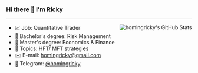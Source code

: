 ### Hi there 👋 I'm Ricky

<hr>

<img align="right" src="https://github-readme-stats.vercel.app/api?username=homingricky&count_private=true&hide_rank=false&show_icons=true&theme=blue-green&include_all_commits=true" alt="homingricky's GitHub Stats">


- :chart_with_upwards_trend: Job: Quantitative Trader
- :blue_book: Bachelor's degree: Risk Management
- :green_book: Master's degree: Economics & Finance
- :pushpin: Topics: HFT/ MFT strategies
- :envelope: E-mail: [homingricky@gmail.com](mailto:homingricky@genesisblockhk.com)
- :speech_balloon: Telegram: [@homingricky](https://t.me/homingricky)
